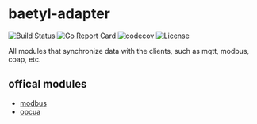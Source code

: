baetyl-adapter
========

[![Build Status](https://travis-ci.org/baetyl/baetyl-adapter.svg?branch=master)](https://travis-ci.org/baetyl/baetyl-adapter)
[![Go Report Card](https://goreportcard.com/badge/github.com/baetyl/baetyl-adapter)](https://goreportcard.com/report/github.com/baetyl/baetyl-adapter) 
[![codecov](https://codecov.io/gh/baetyl/baetyl-adapter/branch/master/graph/badge.svg)](https://codecov.io/gh/baetyl/baetyl-adapter)
[![License](https://img.shields.io/github/license/baetyl/baetyl-adapter.svg)](./LICENSE)

All modules that synchronize data with the clients, such as mqtt, modbus, coap, etc.

## offical modules
- [modbus](modbus/README.md)
- [opcua](opcua/README.md)
